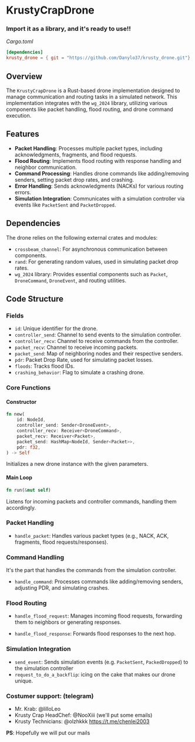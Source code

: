 # KrustyCrapDrone

### Import it as a library, and it's ready to use!!
_Cargo.toml_
```toml
[dependencies]
krusty_drone = { git = "https://github.com/Danylo37/krusty_drone.git"}
```
## Overview
The `KrustyCrapDrone` is a Rust-based drone implementation designed to manage communication and routing tasks in a simulated network. This implementation integrates with the `wg_2024` library, utilizing various components like packet handling, flood routing, and drone command execution.

## Features
- **Packet Handling**: Processes multiple packet types, including acknowledgments, fragments, and flood requests.
- **Flood Routing**: Implements flood routing with response handling and neighbor communication.
- **Command Processing**: Handles drone commands like adding/removing senders, setting packet drop rates, and crashing.
- **Error Handling**: Sends acknowledgments (NACKs) for various routing errors.
- **Simulation Integration**: Communicates with a simulation controller via events like `PacketSent` and `PacketDropped`.

## Dependencies
The drone relies on the following external crates and modules:
- `crossbeam_channel`: For asynchronous communication between components.
- `rand`: For generating random values, used in simulating packet drop rates.
- `wg_2024` library: Provides essential components such as `Packet`, `DroneCommand`, `DroneEvent`, and routing utilities.

## Code Structure
### Fields
- `id`: Unique identifier for the drone.
- `controller_send`: Channel to send events to the simulation controller.
- `controller_recv`: Channel to receive commands from the controller.
- `packet_recv`: Channel to receive incoming packets.
- `packet_send`: Map of neighboring nodes and their respective senders.
- `pdr`: Packet Drop Rate, used for simulating packet losses.
- `floods`: Tracks flood IDs.
- `crashing_behavior`: Flag to simulate a crashing drone.

### Core Functions
#### Constructor
```rust
fn new(
    id: NodeId,
    controller_send: Sender<DroneEvent>,
    controller_recv: Receiver<DroneCommand>,
    packet_recv: Receiver<Packet>,
    packet_send: HashMap<NodeId, Sender<Packet>>,
    pdr: f32,
) -> Self
```
Initializes a new drone instance with the given parameters.

#### Main Loop
```rust
fn run(&mut self)
```
Listens for incoming packets and controller commands, handling them accordingly.


### Packet Handling
- `handle_packet`: Handles various packet types (e.g., NACK, ACK, fragments, flood requests/responses).

### Command Handling
It's the part that handles the commands from the simulation controller.
- `handle_command`: Processes commands like adding/removing senders, adjusting PDR, and simulating crashes.

### Flood Routing 
- `handle_flood_request`: Manages incoming flood requests, forwarding them to neighbors or generating responses.

- `handle_flood_response`: Forwards flood responses to the next hop.

### Simulation Integration 
- `send_event`: Sends simulation events (e.g. `PacketSent`, `PackedDropped`) to the simulation controller
- `request_to_do_a_backflip`: icing on the cake that makes our drone unique.

### Costumer support: (telegram)
- Mr. Krab: @lilloLeo
- Krusty Crap HeadChef: @NooXiii (we'll put some emails)
- Krusty Technicians: @olzhkkk https://t.me/chenlei2003

**PS**: Hopefully we will put our mails
